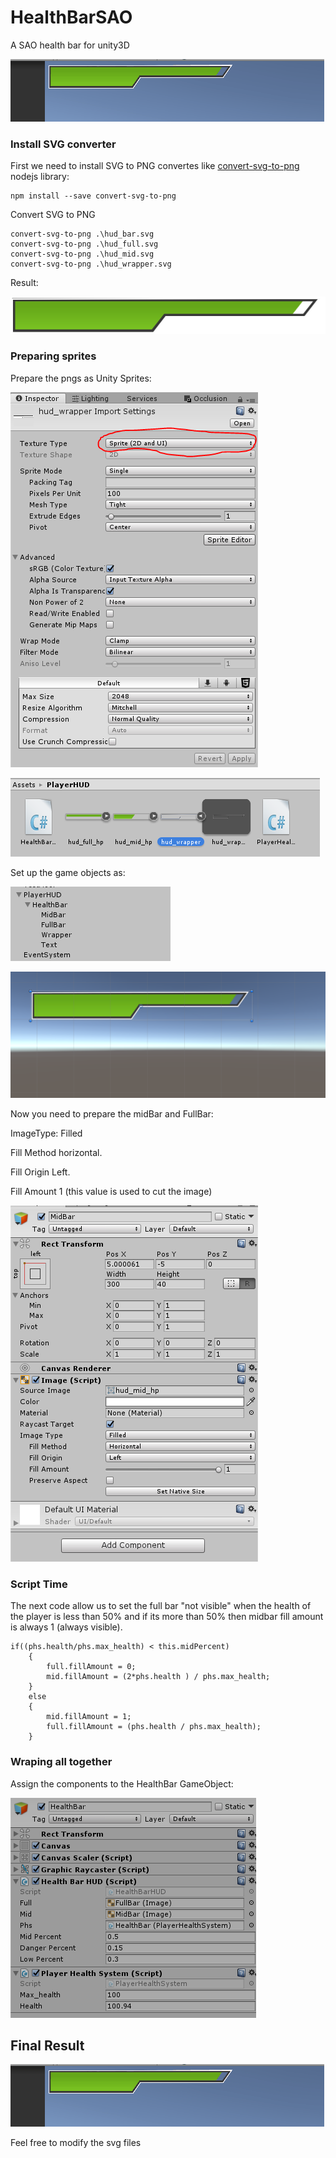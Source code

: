 # HealthBarSAO
A SAO health bar for unity3D

![HealthBar finished](https://raw.githubusercontent.com/SecSamDev/HealthBarSAO/master/healthBarFinish.gif)

### Install SVG converter
First we need to install SVG to PNG convertes like [convert-svg-to-png](https://github.com/NotNinja/convert-svg) nodejs library:

```
npm install --save convert-svg-to-png
```

Convert SVG to PNG
```
convert-svg-to-png .\hud_bar.svg
convert-svg-to-png .\hud_full.svg
convert-svg-to-png .\hud_mid.svg
convert-svg-to-png .\hud_wrapper.svg
```
Result:

![HealthBarSAO](https://raw.githubusercontent.com/SecSamDev/HealthBarSAO/master/hud_bar.png)

### Preparing sprites

Prepare the pngs as Unity Sprites:

![Texture Preparation](https://raw.githubusercontent.com/SecSamDev/HealthBarSAO/master/TextureType.PNG)

![SpritesInDirectory](https://raw.githubusercontent.com/SecSamDev/HealthBarSAO/master/Files.PNG)

Set up the game objects as:

![Game Objects](https://raw.githubusercontent.com/SecSamDev/HealthBarSAO/master/HUDinUnity.PNG)

![Scene](https://raw.githubusercontent.com/SecSamDev/HealthBarSAO/master/HealthBarScene.PNG)

Now you need to prepare the midBar and FullBar:

ImageType: Filled

Fill Method horizontal.

Fill Origin Left.

Fill Amount 1 (this value is used to cut the image)

![MidBar](https://raw.githubusercontent.com/SecSamDev/HealthBarSAO/master/MidBarImage.PNG)

### Script Time
The next code allow us to set the full bar "not visible" when the health of the player is less than 50% and if its more than 50% then midbar fill amount is always 1 (always visible).

```
if((phs.health/phs.max_health) < this.midPercent)
    {
        full.fillAmount = 0;
        mid.fillAmount = (2*phs.health ) / phs.max_health;
    }
    else
    {
        mid.fillAmount = 1;
        full.fillAmount = (phs.health / phs.max_health);
    }
```

### Wraping all together

Assign the components to the HealthBar GameObject:

![HealthBarComponent](https://raw.githubusercontent.com/SecSamDev/HealthBarSAO/master/HealthBarComponents.PNG)


## Final Result

![HealthBar finished](https://raw.githubusercontent.com/SecSamDev/HealthBarSAO/master/healthBarFinish.gif)

Feel free to modify the svg files
